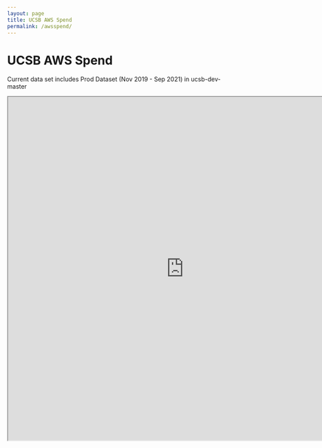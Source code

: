```yaml
---
layout: page
title: UCSB AWS Spend
permalink: /awsspend/
---
```


# UCSB AWS Spend
Current data set includes Prod Dataset (Nov 2019 - Sep 2021) in ucsb-dev-master


<iframe
   width="815"
   height="800"
   src="https://us-west-2.quicksight.aws.amazon.com/sn/embed/share/accounts/881911861587/dashboards/05e1df83-7099-4d01-92d7-9de57156614f?directory_alias=quicksight-dev-cudos">
</iframe>
